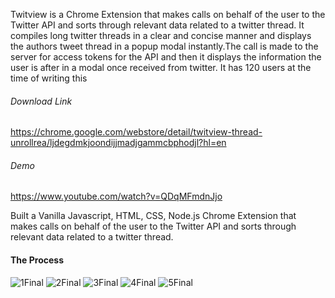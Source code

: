 
Twitview is a Chrome Extension that makes calls on behalf of the user to the Twitter API and sorts through relevant data related to a twitter thread. It compiles long twitter threads in a clear and concise manner and displays the authors tweet thread in a popup modal instantly.The call is made to the server for access tokens for the API and then it displays the information the user is after in a modal once received from twitter. It has 120 users at the time of writing this

 ###### Download Link
 https://chrome.google.com/webstore/detail/twitview-thread-unrollrea/ljdegdmkjoondijjmadjgammcbphodjl?hl=en
 
 ###### Demo
 https://www.youtube.com/watch?v=QDqMFmdnJjo
 
 
 Built a Vanilla Javascript, HTML, CSS, Node.js Chrome Extension that makes calls on behalf of the user to the Twitter API and sorts through relevant data related to a twitter thread.
 


#### The Process
![1Final](https://user-images.githubusercontent.com/60879777/94386772-c610be00-018b-11eb-8351-dff1aaefa639.png)
![2Final](https://user-images.githubusercontent.com/60879777/94386781-ca3cdb80-018b-11eb-8df3-64ebdb1ba39f.png)
![3Final](https://user-images.githubusercontent.com/60879777/94386783-cad57200-018b-11eb-87ba-4d06a7aef427.png)
![4Final](https://user-images.githubusercontent.com/60879777/94386785-cc069f00-018b-11eb-9e4a-2769af3fcdd2.png)
![5Final](https://user-images.githubusercontent.com/60879777/94386786-cc9f3580-018b-11eb-9557-a774db531ca3.png)
